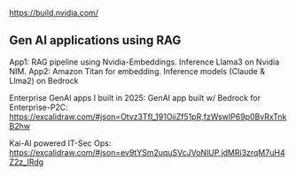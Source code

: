 https://build.nvidia.com/
## Gen AI applications using RAG
App1: RAG pipeline using Nvidia-Embeddings. Inference Llama3 on Nvidia NIM. 
App2: Amazon Titan for embedding. Inference models (Claude & Llma2) on Bedrock 

Enterprise GenAI apps I built in 2025:
GenAI app built w/ Bedrock for Enterprise-P2C: https://excalidraw.com/#json=Otvz3TfI_191OiiZf51pR,fzWswIP69p0BvRxTnkB2hw 

Kai-AI powered IT-Sec Ops: https://excalidraw.com/#json=ev9tYSm2uquSVcJVoNlUP,jdMRi3zrqM7uH4Z2z_IRdg

